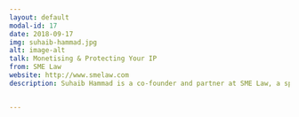 ```yaml
---
layout: default
modal-id: 17
date: 2018-09-17
img: suhaib-hammad.jpg 
alt: image-alt
talk: Monetising & Protecting Your IP
from: SME Law
website: http://www.smelaw.com
description: Suhaib Hammad is a co-founder and partner at SME Law, a specialized law firm with offices in Dubai, Riyadh, Jeddah, Khobar, KAUST, and Beirut. The firm specializes in advising growing tech startups, small and medium size enterprises, and early stage investors offering legal and transaction services. He started SME Law in 2009 after completing his bachelor degree in law, and developed it further while completing his masters of law degree where he specialized in International Business Law.


---
```

